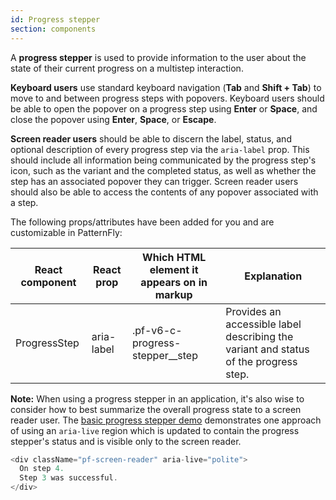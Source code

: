 ```yaml
---
id: Progress stepper
section: components
---
```


A **progress stepper** is used to provide information to the user about the state of their current progress on a multistep interaction.

**Keyboard users** use standard keyboard navigation (**Tab** and **Shift + Tab**) to move to and between progress steps with popovers. Keyboard users should
be able to open the popover on a progress step using **Enter** or **Space**, and close the popover using **Enter**, **Space**, or **Escape**.

**Screen reader users** should be able to discern the label, status, and optional description of every progress step 
via the `aria-label` prop. This should include all information being communicated by the progress step's icon, such as 
the variant and the completed status, as well as whether the step has an associated popover they can trigger. Screen 
reader users should also be able to access the contents of any popover associated with a step.

The following props/attributes have been added for you and are customizable in PatternFly:

| React component | React prop  | Which HTML element it appears on in markup | Explanation                                                                          | 
|-----------------|-------------|--------------------------------------------|--------------------------------------------------------------------------------------|
| ProgressStep    | aria-label  | .pf-v6-c-progress-stepper__step               | Provides an accessible label describing the variant and status of the progress step. |


**Note:** When using a progress stepper in an application, it's also wise to consider how to best summarize the overall progress
state to a screen reader user. The [basic progress stepper demo](/components/progress-stepper/react-demos#basic)
demonstrates one approach of using an `aria-live` region which is updated to contain the progress stepper's status and
is visible only to the screen reader.
```js noLive
<div className="pf-screen-reader" aria-live="polite">
  On step 4.
  Step 3 was successful.
</div>
```
